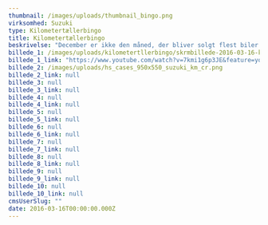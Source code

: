 ```yaml
---
thumbnail: /images/uploads/thumbnail_bingo.png
virksomhed: Suzuki
type: Kilometertællerbingo
title: Kilometertællerbingo
beskrivelse: "December er ikke den måned, der bliver solgt flest biler i Danmark. Suzuki ønskede derfor at bruge juletiden på at underholde og engagere deres kunder med en julekampagne, der kunne skabe glæde og vise de fire bilmodeller frem på usædvanlig vis. Løsningen blev adventsspillet, Kilometertællerbingo, der engagerede Suzukis følgere på Facebook i hele juleperioden. Man deltog ved at uploade et billede af sin kilometertæller på Suzukis Facebook-side. Vi fandt vinderne hver søndag i advent ved at trække et bingo-kilometertællertal i fire små film, der havde hver af Suzukis bilmodeller i hovedrollen. Det kilometertal, der kom tættest på vores bingotal, vandt ugens præmie. \n\n"
billede_1: /images/uploads/kilometertllerbingo/skrmbillede-2016-03-16-kl.-17.32.12.png
billede_1_link: "https://www.youtube.com/watch?v=7kmi1g6p3JE&feature=youtu.be"
billede_2: /images/uploads/hs_cases_950x550_suzuki_km_cr.png
billede_2_link: null
billede_3: null
billede_3_link: null
billede_4: null
billede_4_link: null
billede_5: null
billede_5_link: null
billede_6: null
billede_6_link: null
billede_7: null
billede_7_link: null
billede_8: null
billede_8_link: null
billede_9: null
billede_9_link: null
billede_10: null
billede_10_link: null
cmsUserSlug: ""
date: 2016-03-16T00:00:00.000Z
---
```


